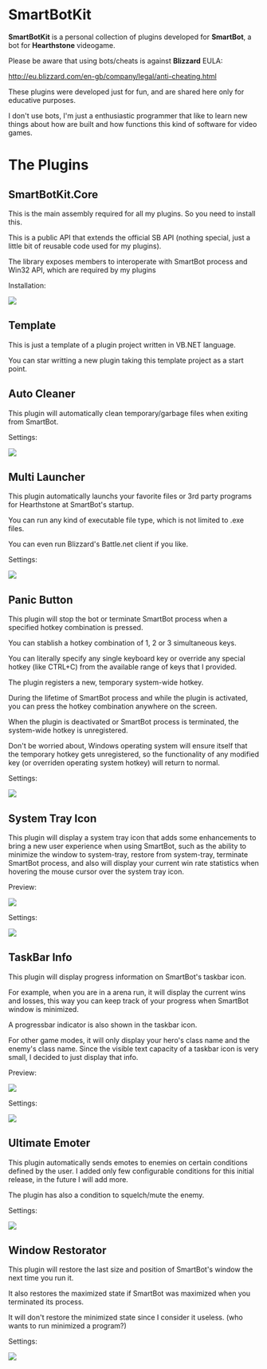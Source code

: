 ﻿# **SmartBotKit**

**SmartBotKit** is a personal collection of plugins developed for **SmartBot**, a bot for **Hearthstone** videogame.

Please be aware that using bots/cheats is against **Blizzard** EULA:

http://eu.blizzard.com/en-gb/company/legal/anti-cheating.html

These plugins were developed just for fun, and are shared here only for educative purposes. 

I don't use bots, I'm just a enthusiastic programmer that like to learn new things about how are built and how functions this kind of software for video games.

# **The Plugins**

## SmartBotKit.Core
This is the main assembly required ﻿for all my plugins. So you need to install this.﻿ 

This is a public API that extends the official SB API (nothing special, just a little bit of reusable code used ﻿for my plugins).

The library exposes members to interoperate with SmartBot process and Win32 API, which are required by my plugins

Installation:

![](https://i.imgur.com/CjbUmW8.png)

## Template
This is just a template of a plugin project written in VB.NET language.

You can star writting a new plugin taking this template project as a start point.

## Auto Cleaner
This plugin will automatically clean temporary/garbage files when exiting from SmartBot. 

Settings:

![](https://i.imgur.com/IQD5eia.png)

## Multi Launcher
This plugin automatically launchs your favorite files or 3rd party programs for Hearthstone at SmartBot's startup.

You can run any kind of executable file type, which is not limited to .exe files.

You can even run Blizzard's Battle.net client if you like. 

Settings:

![](https://i.imgur.com/BMZavKT.png)

## Panic Button
This plugin will stop the bot or terminate SmartBot process when a specified hotkey combination is pressed.

You can stablish a hotkey combination of 1, 2 or 3 simultaneous keys.

You can literally specify any single keyboard key or override any special hotkey (like CTRL+C) from the available range of keys that I provided.

The plugin registers a new, temporary system-wide hotkey.

During the lifetime of SmartBot process and while the plugin is activated, you can press the hotkey combination anywhere on the screen.

When the plugin is deactivated or SmartBot process is terminated, the system-wide hotkey is unregistered.

Don't be worried about, Windows operating system will ensure itself that the temporary hotkey ﻿gets unregistered,
so the functionality of any modified key (or overriden operating system hotkey) will return to normal. 

Settings:

![](https://i.imgur.com/tUXTWGv.png)

## System Tray Icon
This plugin will display a system tray icon that adds some enhancements to bring a new user experience when using SmartBot,﻿
such as the ability to minimize the window to system-tray, restore from system-tray, terminate SmartBot process,
and also will display your current win rate statistics when hovering the mouse cursor over the system tray icon. 

Preview:

![](https://i.imgur.com/Kpx6rXQ.png)

Settings:

![](https://i.imgur.com/a7NKPxC.png)

## TaskBar Info
This ﻿plugin will display progress information on SmartBot's taskbar icon﻿﻿.

For example, when you are in a arena run, it will display the current wins and losses,
this way you can keep track of your progress when SmartBot window is minimized.

A progressbar indicator is also shown in the taskbar icon. ﻿

For other game modes, it will only display your hero's class name and the enemy's class name﻿﻿.
Since the visible text capacity of a taskbar icon is very small, I decided to just display that info. 

Preview:

![](https://i.imgur.com/4kU0sbu.png)

Settings:

![](https://i.imgur.com/eKiY7fT.png)

## Ultimate Emoter
This plugin automatically sends emotes to enemies on certain conditions defined by the user.
I added only few configurable conditions for this initial release, in the future I will add more.

The plugin has also a condition to squelch/mute the enemy. 

Settings:

![](https://i.imgur.com/mL8zInj.png)

## Window Restorator
This plugin will restore the last size and position of SmartBot's window the next time you run it.

It also restores the maximized state if SmartBot was maximized when you terminated its ﻿process.

It will don't restore the minimized state since I consider it useless. (who wants to run minimized a program?)

Settings:

![](https://i.imgur.com/EGyBLgA.png)
